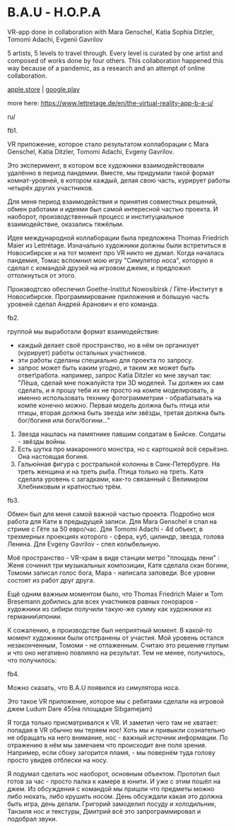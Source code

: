 # B.A.U - Н.О.Р.А

VR-app done in collaboration with Mara Genschel, Katia Sophia Ditzler, Tomomi Adachi, Evgenii Gavrilov 

5 artists, 5 levels to travel through. Every level is curated by one artist and composed of works done by four others. This collaboration happened this way because of a pandemic, as a research and an attempt of online collaboration.

[apple.store](https://apps.apple.com/de/app/b-a-u/id1548413832) | 
[google.play](https://play.google.com/store/apps/details?id=com.metamassiv.bau)


more here:
https://www.lettretage.de/en/the-virtual-reality-app-b-a-u/

ru/

fb1.

VR приложение, которое стало результатом коллаборации с Mara Genschel, Katia Ditzler, Tomomi Adachi, Evgeny Gavrilov. 

Это эксперимент, в котором все художники взаимодействовали удалённо в период пандемии. Вместе, мы придумали такой формат комнат-уровней, в котором каждый, делая свою часть, курирует работы четырёх других участников.

Для меня период взаимодействия и принятия совместных решений, обмен работами и идеями был самой интересной частью проекта. И наоборот, производственный процесс и институциальное взаимодействие, оказались тяжёлым.

Идея международной коллаборации была предложена Thomas Friedrich Maier из Lettrétage. Изначально художники должны были встретиться в Новосибирске и на тот момент про VR никто не думал. Когда началась пандемия, Томас вспомнил мою игру "Симулятор носа", которую я сделал с командой друзей на игровом джеме, и предложил оттолкнуться от этого.

Производтсво обеспечил Goethe-Institut Nowosibirsk / Гёте-Институт в Новосибирске. Программирование приложения и большую часть уровней сделал Андрей Аранович и его команда.

fb2.

группой мы выработали формат взаимодействия:
- каждый делает своё пространство, но в нём он организует (курирует) работы остальных участников.
- эти работы сделаны специально для проекта по запросу.
- запрос может быть каким угодно, и таким же может быть ответ\работа.
например, запрос Katia Ditzler ко мне звучал так:
"Лёша, сделай мне пожалуйста три 3D моделей. Ты должен их сам сделать, и я прошу тебя их не просто на компе моделировать, а именно использовать технику фотограмметрии - обрабатывать на компе конечно можно. 
Первая модель должна быть птица или птицы, вторая должна быть звезда или звёзды, третая должна быть бог/богиня или боги/богини..."
1. Звезда нашлась на памятнике павшим солдатам в Бийске. Солдаты - звёзды войны.
2. Есть шутка про макаронного монстра, но с картошкой всё серьёзно. Она настоящая богиня.
3. Галью́нная фигура с ростральной колонны в Санк-Петербурге. На треть женщина и на треть рыба. Птица только на треть.
Катя сделала уровень с загадками, как-то связанный с Велимиром Хлебниковым и кратностью трём.

fb3.

Обмен был для меня самой важной частью проекта. Подробно моя работа для Кати в предыдущей записи. Для Mara Genschel я спал на стриме с Гёте за 50 евро/час. Для Tomomi Adachi - 4d объект, в трехмерных проекциях которого - сфера, куб, цилиндр, звезда, голова Ленина. Для Evgeny Gavrilov - спел колыбельную.

Моё пространство - VR-храм в виде станции метро "площадь лени" : Женя сочинил три музыкальных композиции, Катя сделала скан богини, Томоми записал голос бога, Мара - написала заповеди. Все уровни состоят из работ друг друга.

Ещё одним важным моментом было, что Thomas Friedrich Maier и Tom Bresemann добились для всех участников равных гонораров - художники из сибири получили такую-же сумму как художники из германии\японии.

К сожалению, в производстве был неприятный момент. В какой-то момент художники были отстранены от участия. Мой уровень остался незаконченным, Томоми - не отлаженным. Считаю это решение глупым и что оно негативно повлияло на результат. Тем не менее, получилось, что получилось:

fb4.

Можно сказать, что B.A.U появился из симулятора носа.

Это такое VR приложение, которое мы с ребятами сделали на игровой джем Ludum Dare 45(на площадке Sibgamejam)

Я тогда только присматривался к VR. И заметил чего там не хватает: попадая в VR обычно мы теряем нос! Хоть мы и привыкли сознательно не обращать на него внимание, нос - важный источник информации. По отражению в нём мы замечаем что происходит вне поля зрения. Например, если сбоку загорится пламя, - мы повернём туда голову просто увидев отблески на носу.

Я подумал сделать нос наоборот, основным объектом.  Прототип был готов за час - просто палка к камере в юнити. И уже с этим пошёл на джем.
Из обсуждения с командой мы пришли что предметы можно либо нюхать, либо крушить носом. День обсуждали какая это должна быть игра, день делали. Григорий замоделил посуду и холодильник, Танзиля нос и текстуры, Дмитрий всё это запрограммировал и подобрал звуки.